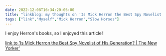 ---date: 2022-12-08T16:34:20-05:00title: "linkblog: my thoughts on 'Is Mick Herron the Best Spy Novelist of His Generation? | The New Yorker'"tags: ["link","Myself","Mick Herron","Slow Horses"]---I enjoy Herron's books, so I enjoyed this article!   [link to 'Is Mick Herron the Best Spy Novelist of His Generation? | The New Yorker'](https://www.newyorker.com/magazine/2022/12/05/is-mick-herron-the-best-spy-novelist-of-his-generation)